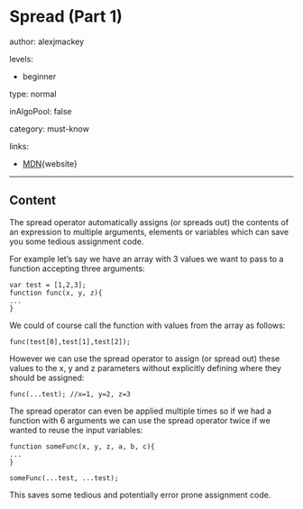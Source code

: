 # Spread (Part 1)
author: alexjmackey

levels:

  - beginner

type: normal

inAlgoPool: false

category: must-know

links:

  - [MDN](https://developer.mozilla.org/en/docs/Web/JavaScript/Reference/Operators/Spread_operator){website}

---
## Content

The spread operator automatically assigns (or spreads out) the contents of an expression to multiple arguments, elements or variables which can save you some tedious assignment code. 

For example let’s say we have an array with 3 values we want to pass to a function accepting three arguments:

```
var test = [1,2,3];
function func(x, y, z){
...
}
```
We could of course call the function with values from the array as follows:

```
func(test[0],test[1],test[2]);
```

However we can use the spread operator to assign (or spread out) these values to the x, y and z parameters without explicitly defining where they should be assigned:

```
func(...test); //x=1, y=2, z=3
```

The spread operator can even be applied multiple times so if we had a function with 6 arguments we can use the spread operator twice if we wanted to reuse the input variables:

```
function someFunc(x, y, z, a, b, c){
...
}

someFunc(...test, ...test);
```

This saves some tedious and potentially error prone assignment code.
